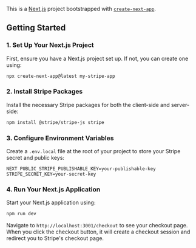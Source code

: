 This is a [Next.js](https://nextjs.org/) project bootstrapped with [`create-next-app`](https://github.com/vercel/next.js/tree/canary/packages/create-next-app).

## Getting Started

### 1. Set Up Your Next.js Project
First, ensure you have a Next.js project set up. If not, you can create one using:

```bash
npx create-next-app@latest my-stripe-app

```

### 2. Install Stripe Packages
Install the necessary Stripe packages for both the client-side and server-side:

```bash
npm install @stripe/stripe-js stripe
```

### 3. Configure Environment Variables
Create a `.env.local` file at the root of your project to store your Stripe secret and public keys:

```plaintext
NEXT_PUBLIC_STRIPE_PUBLISHABLE_KEY=your-publishable-key
STRIPE_SECRET_KEY=your-secret-key
```

### 4. Run Your Next.js Application
Start your Next.js application using:

```bash
npm run dev
```

Navigate to `http://localhost:3001/checkout` to see your checkout page. When you click the checkout button, it will create a checkout session and redirect you to Stripe's checkout page.


